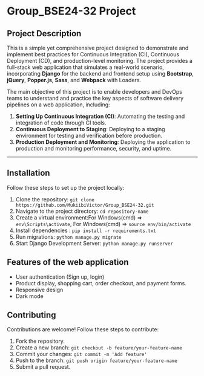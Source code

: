 # Group_BSE24-32 Project

## Project Description
This is a simple yet comprehensive project designed to demonstrate and implement best practices for Continuous Integration (CI), Continuous Deployment (CD), and production-level monitoring. The project provides a full-stack web application that simulates a real-world scenario, incorporating **Django** for the backend and frontend setup using **Bootstrap**, **jQuery**, **Popper.js**, **Sass**, and **Webpack** with Loaders.

The main objective of this project is to enable developers and DevOps teams to understand and practice the key aspects of software delivery pipelines on a web application, including:

1. **Setting Up Continuous Integration (CI)**: Automating the testing and integration of code through CI tools.
2. **Continuous Deployment to Staging**: Deploying to a staging environment for testing and verification before production.
3. **Production Deployment and Monitoring**: Deploying the application to production and monitoring performance, security, and uptime.

---


## Installation
Follow these steps to set up the project locally:
1. Clone the repository: `git clone https://github.com/MukiibiVictor/Group_BSE24-32.git`
2. Navigate to the project directory: `cd repository-name`
3. Create a virtual environment:For Windows(cmd) => `env\Scripts\activate`, For Windows(cmd) => `source env/bin/activate`
4. Install dependencies : `pip install -r requirements.txt`
5. Run migrations: `python manage.py migrate`
6. Start Django Development Server: `python manage.py runserver` 

## Features of the web application
- User authentication (Sign up, login)
- Product display, shopping cart, order checkout, and payment forms.
- Responsive design
- Dark mode

## Contributing
Contributions are welcome! Follow these steps to contribute:
1. Fork the repository.
2. Create a new branch: `git checkout -b feature/your-feature-name`
3. Commit your changes: `git commit -m 'Add feature'`
4. Push to the branch: `git push origin feature/your-feature-name`
5. Submit a pull request.

 

 

